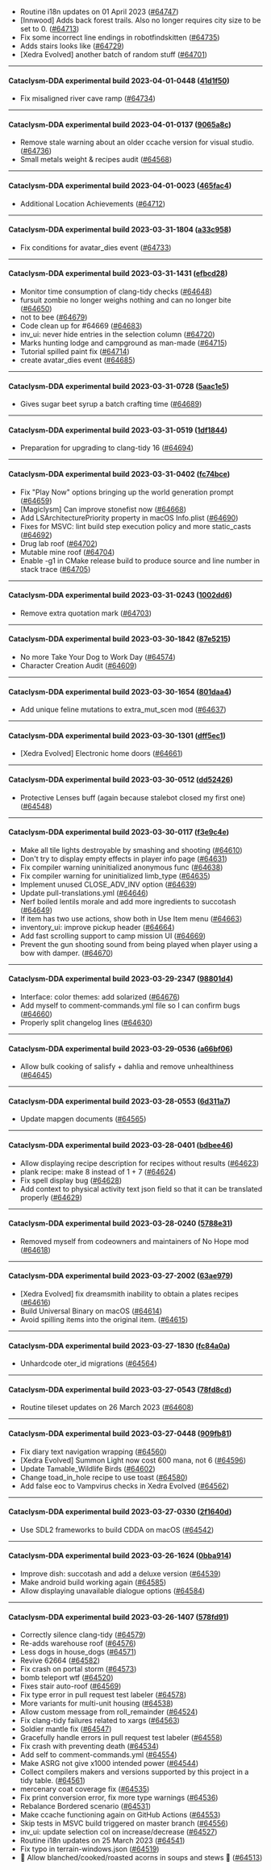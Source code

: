 * Routine i18n updates on 01 April 2023 ([#64747](https://github.com/CleverRaven/Cataclysm-DDA/pull/64747))
* [Innwood] Adds back forest trails. Also no longer requires city size to be set to 0. ([#64713](https://github.com/CleverRaven/Cataclysm-DDA/pull/64713))
* Fix some incorrect line endings in robotfindskitten ([#64735](https://github.com/CleverRaven/Cataclysm-DDA/pull/64735))
* Adds stairs looks like ([#64729](https://github.com/CleverRaven/Cataclysm-DDA/pull/64729))
* [Xedra Evolved] another batch of random stuff ([#64701](https://github.com/CleverRaven/Cataclysm-DDA/pull/64701))

---

#### Cataclysm-DDA experimental build 2023-04-01-0448 ([41d1f50](https://github.com/CleverRaven/Cataclysm-DDA/releases/tag/cdda-experimental-2023-04-01-0448))

* Fix misaligned river cave ramp ([#64734](https://github.com/CleverRaven/Cataclysm-DDA/pull/64734))

---

#### Cataclysm-DDA experimental build 2023-04-01-0137 ([9065a8c](https://github.com/CleverRaven/Cataclysm-DDA/releases/tag/cdda-experimental-2023-04-01-0137))

* Remove stale warning about an older ccache version for visual studio. ([#64736](https://github.com/CleverRaven/Cataclysm-DDA/pull/64736))
* Small metals weight & recipes audit ([#64568](https://github.com/CleverRaven/Cataclysm-DDA/pull/64568))

---

#### Cataclysm-DDA experimental build 2023-04-01-0023 ([465fac4](https://github.com/CleverRaven/Cataclysm-DDA/releases/tag/cdda-experimental-2023-04-01-0023))

* Additional Location Achievements ([#64712](https://github.com/CleverRaven/Cataclysm-DDA/pull/64712))

---

#### Cataclysm-DDA experimental build 2023-03-31-1804 ([a33c958](https://github.com/CleverRaven/Cataclysm-DDA/releases/tag/cdda-experimental-2023-03-31-1804))

* Fix conditions for avatar_dies event ([#64733](https://github.com/CleverRaven/Cataclysm-DDA/pull/64733))

---

#### Cataclysm-DDA experimental build 2023-03-31-1431 ([efbcd28](https://github.com/CleverRaven/Cataclysm-DDA/releases/tag/cdda-experimental-2023-03-31-1431))

* Monitor time consumption of clang-tidy checks ([#64648](https://github.com/CleverRaven/Cataclysm-DDA/pull/64648))
* fursuit zombie no longer weighs nothing and can no longer bite ([#64650](https://github.com/CleverRaven/Cataclysm-DDA/pull/64650))
* not to bee ([#64679](https://github.com/CleverRaven/Cataclysm-DDA/pull/64679))
* Code clean up for #64669 ([#64683](https://github.com/CleverRaven/Cataclysm-DDA/pull/64683))
* inv_ui: never hide entries in the selection column ([#64720](https://github.com/CleverRaven/Cataclysm-DDA/pull/64720))
* Marks hunting lodge and campground as man-made ([#64715](https://github.com/CleverRaven/Cataclysm-DDA/pull/64715))
* Tutorial spilled paint fix ([#64714](https://github.com/CleverRaven/Cataclysm-DDA/pull/64714))
* create avatar_dies event ([#64685](https://github.com/CleverRaven/Cataclysm-DDA/pull/64685))

---

#### Cataclysm-DDA experimental build 2023-03-31-0728 ([5aac1e5](https://github.com/CleverRaven/Cataclysm-DDA/releases/tag/cdda-experimental-2023-03-31-0728))

* Gives sugar beet syrup a batch crafting time ([#64689](https://github.com/CleverRaven/Cataclysm-DDA/pull/64689))

---

#### Cataclysm-DDA experimental build 2023-03-31-0519 ([1df1844](https://github.com/CleverRaven/Cataclysm-DDA/releases/tag/cdda-experimental-2023-03-31-0519))

* Preparation for upgrading to clang-tidy 16 ([#64694](https://github.com/CleverRaven/Cataclysm-DDA/pull/64694))

---

#### Cataclysm-DDA experimental build 2023-03-31-0402 ([fc74bce](https://github.com/CleverRaven/Cataclysm-DDA/releases/tag/cdda-experimental-2023-03-31-0402))

* Fix "Play Now" options bringing up the world generation prompt ([#64659](https://github.com/CleverRaven/Cataclysm-DDA/pull/64659))
* [Magiclysm] Can improve stonefist now ([#64668](https://github.com/CleverRaven/Cataclysm-DDA/pull/64668))
* Add LSArchitecturePriority property in macOS Info.plist ([#64690](https://github.com/CleverRaven/Cataclysm-DDA/pull/64690))
* Fixes for MSVC:  lint build step execution policy and more static_casts ([#64692](https://github.com/CleverRaven/Cataclysm-DDA/pull/64692))
* Drug lab roof ([#64702](https://github.com/CleverRaven/Cataclysm-DDA/pull/64702))
* Mutable mine roof ([#64704](https://github.com/CleverRaven/Cataclysm-DDA/pull/64704))
* Enable -g1 in CMake release build to produce source and line number in stack trace ([#64705](https://github.com/CleverRaven/Cataclysm-DDA/pull/64705))

---

#### Cataclysm-DDA experimental build 2023-03-31-0243 ([1002dd6](https://github.com/CleverRaven/Cataclysm-DDA/releases/tag/cdda-experimental-2023-03-31-0243))

* Remove extra quotation mark ([#64703](https://github.com/CleverRaven/Cataclysm-DDA/pull/64703))

---

#### Cataclysm-DDA experimental build 2023-03-30-1842 ([87e5215](https://github.com/CleverRaven/Cataclysm-DDA/releases/tag/cdda-experimental-2023-03-30-1842))

* No more Take Your Dog to Work Day ([#64574](https://github.com/CleverRaven/Cataclysm-DDA/pull/64574))
* Character Creation Audit ([#64609](https://github.com/CleverRaven/Cataclysm-DDA/pull/64609))

---

#### Cataclysm-DDA experimental build 2023-03-30-1654 ([801daa4](https://github.com/CleverRaven/Cataclysm-DDA/releases/tag/cdda-experimental-2023-03-30-1654))

* Add unique feline mutations to extra_mut_scen mod ([#64637](https://github.com/CleverRaven/Cataclysm-DDA/pull/64637))

---

#### Cataclysm-DDA experimental build 2023-03-30-1301 ([dff5ec1](https://github.com/CleverRaven/Cataclysm-DDA/releases/tag/cdda-experimental-2023-03-30-1301))

* [Xedra Evolved] Electronic home doors ([#64661](https://github.com/CleverRaven/Cataclysm-DDA/pull/64661))

---

#### Cataclysm-DDA experimental build 2023-03-30-0512 ([dd52426](https://github.com/CleverRaven/Cataclysm-DDA/releases/tag/cdda-experimental-2023-03-30-0512))

* Protective Lenses buff (again because stalebot closed my first one) ([#64548](https://github.com/CleverRaven/Cataclysm-DDA/pull/64548))

---

#### Cataclysm-DDA experimental build 2023-03-30-0117 ([f3e9c4e](https://github.com/CleverRaven/Cataclysm-DDA/releases/tag/cdda-experimental-2023-03-30-0117))

* Make all tile lights destroyable by smashing and shooting ([#64610](https://github.com/CleverRaven/Cataclysm-DDA/pull/64610))
* Don't try to display empty effects in player info page ([#64631](https://github.com/CleverRaven/Cataclysm-DDA/pull/64631))
* Fix compiler warning uninitialized anonymous func ([#64638](https://github.com/CleverRaven/Cataclysm-DDA/pull/64638))
* Fix compiler warning for uninitialized limb_type ([#64635](https://github.com/CleverRaven/Cataclysm-DDA/pull/64635))
* Implement unused CLOSE_ADV_INV option ([#64639](https://github.com/CleverRaven/Cataclysm-DDA/pull/64639))
* Update pull-translations.yml ([#64646](https://github.com/CleverRaven/Cataclysm-DDA/pull/64646))
* Nerf boiled lentils morale and add more ingredients to succotash ([#64649](https://github.com/CleverRaven/Cataclysm-DDA/pull/64649))
* If item has two use actions, show both in Use Item menu ([#64663](https://github.com/CleverRaven/Cataclysm-DDA/pull/64663))
* inventory_ui: improve pickup header ([#64664](https://github.com/CleverRaven/Cataclysm-DDA/pull/64664))
* Add fast scrolling support to camp mission UI ([#64669](https://github.com/CleverRaven/Cataclysm-DDA/pull/64669))
* Prevent the gun shooting sound from being played when player using a bow with damper. ([#64670](https://github.com/CleverRaven/Cataclysm-DDA/pull/64670))

---

#### Cataclysm-DDA experimental build 2023-03-29-2347 ([98801d4](https://github.com/CleverRaven/Cataclysm-DDA/releases/tag/cdda-experimental-2023-03-29-2347))

* Interface: color themes: add solarized ([#64676](https://github.com/CleverRaven/Cataclysm-DDA/pull/64676))
* Add myself to comment-commands.yml file so I can confirm bugs ([#64660](https://github.com/CleverRaven/Cataclysm-DDA/pull/64660))
* Properly split changelog lines ([#64630](https://github.com/CleverRaven/Cataclysm-DDA/pull/64630))

---

#### Cataclysm-DDA experimental build 2023-03-29-0536 ([a66bf06](https://github.com/CleverRaven/Cataclysm-DDA/releases/tag/cdda-experimental-2023-03-29-0536))

* Allow bulk cooking of salisfy + dahlia and remove unhealthiness ([#64645](https://github.com/CleverRaven/Cataclysm-DDA/pull/64645))

---

#### Cataclysm-DDA experimental build 2023-03-28-0553 ([6d311a7](https://github.com/CleverRaven/Cataclysm-DDA/releases/tag/cdda-experimental-2023-03-28-0553))

* Update mapgen documents ([#64565](https://github.com/CleverRaven/Cataclysm-DDA/pull/64565))

---

#### Cataclysm-DDA experimental build 2023-03-28-0401 ([bdbee46](https://github.com/CleverRaven/Cataclysm-DDA/releases/tag/cdda-experimental-2023-03-28-0401))

* Allow displaying recipe description for recipes without results ([#64623](https://github.com/CleverRaven/Cataclysm-DDA/pull/64623))
* plank recipe: make 8 instead of 1 + 7 ([#64624](https://github.com/CleverRaven/Cataclysm-DDA/pull/64624))
* Fix spell display bug ([#64628](https://github.com/CleverRaven/Cataclysm-DDA/pull/64628))
* Add context to physical activity text json field so that it can be translated properly ([#64629](https://github.com/CleverRaven/Cataclysm-DDA/pull/64629))

---

#### Cataclysm-DDA experimental build 2023-03-28-0240 ([5788e31](https://github.com/CleverRaven/Cataclysm-DDA/releases/tag/cdda-experimental-2023-03-28-0240))

* Removed myself from codeowners and maintainers of No Hope mod ([#64618](https://github.com/CleverRaven/Cataclysm-DDA/pull/64618))

---

#### Cataclysm-DDA experimental build 2023-03-27-2002 ([63ae979](https://github.com/CleverRaven/Cataclysm-DDA/releases/tag/cdda-experimental-2023-03-27-2002))

* [Xedra Evolved] fix dreamsmith inability to obtain a plates recipes ([#64616](https://github.com/CleverRaven/Cataclysm-DDA/pull/64616))
* Build Universal Binary on macOS ([#64614](https://github.com/CleverRaven/Cataclysm-DDA/pull/64614))
* Avoid spilling items into the original item. ([#64615](https://github.com/CleverRaven/Cataclysm-DDA/pull/64615))

---

#### Cataclysm-DDA experimental build 2023-03-27-1830 ([fc84a0a](https://github.com/CleverRaven/Cataclysm-DDA/releases/tag/cdda-experimental-2023-03-27-1830))

* Unhardcode oter_id migrations ([#64564](https://github.com/CleverRaven/Cataclysm-DDA/pull/64564))

---

#### Cataclysm-DDA experimental build 2023-03-27-0543 ([78fd8cd](https://github.com/CleverRaven/Cataclysm-DDA/releases/tag/cdda-experimental-2023-03-27-0543))

* Routine tileset updates on 26 March 2023 ([#64608](https://github.com/CleverRaven/Cataclysm-DDA/pull/64608))

---

#### Cataclysm-DDA experimental build 2023-03-27-0448 ([909fb81](https://github.com/CleverRaven/Cataclysm-DDA/releases/tag/cdda-experimental-2023-03-27-0448))

* Fix diary text navigation wrapping ([#64560](https://github.com/CleverRaven/Cataclysm-DDA/pull/64560))
* [Xedra Evolved] Summon Light now cost 600 mana, not 6 ([#64596](https://github.com/CleverRaven/Cataclysm-DDA/pull/64596))
* Update Tamable_Wildlife Birds ([#64602](https://github.com/CleverRaven/Cataclysm-DDA/pull/64602))
* Change toad_in_hole recipe to use toast ([#64580](https://github.com/CleverRaven/Cataclysm-DDA/pull/64580))
* Add false eoc to Vampvirus checks in Xedra Evolved ([#64562](https://github.com/CleverRaven/Cataclysm-DDA/pull/64562))

---

#### Cataclysm-DDA experimental build 2023-03-27-0330 ([2f1640d](https://github.com/CleverRaven/Cataclysm-DDA/releases/tag/cdda-experimental-2023-03-27-0330))

* Use SDL2 frameworks to build CDDA on macOS ([#64542](https://github.com/CleverRaven/Cataclysm-DDA/pull/64542))

---

#### Cataclysm-DDA experimental build 2023-03-26-1624 ([0bba914](https://github.com/CleverRaven/Cataclysm-DDA/releases/tag/cdda-experimental-2023-03-26-1624))

* Improve dish: succotash and add a deluxe version ([#64539](https://github.com/CleverRaven/Cataclysm-DDA/pull/64539))
* Make android build working again ([#64585](https://github.com/CleverRaven/Cataclysm-DDA/pull/64585))
* Allow displaying unavailable dialogue options ([#64584](https://github.com/CleverRaven/Cataclysm-DDA/pull/64584))

---

#### Cataclysm-DDA experimental build 2023-03-26-1407 ([578fd91](https://github.com/CleverRaven/Cataclysm-DDA/releases/tag/cdda-experimental-2023-03-26-1407))

* Correctly silence clang-tidy ([#64579](https://github.com/CleverRaven/Cataclysm-DDA/pull/64579))
* Re-adds warehouse roof ([#64576](https://github.com/CleverRaven/Cataclysm-DDA/pull/64576))
* Less dogs in house_dogs ([#64571](https://github.com/CleverRaven/Cataclysm-DDA/pull/64571))
* Revive 62664 ([#64582](https://github.com/CleverRaven/Cataclysm-DDA/pull/64582))
* Fix crash on portal storm ([#64573](https://github.com/CleverRaven/Cataclysm-DDA/pull/64573))
* bomb teleport wtf ([#64520](https://github.com/CleverRaven/Cataclysm-DDA/pull/64520))
* Fixes stair auto-roof ([#64569](https://github.com/CleverRaven/Cataclysm-DDA/pull/64569))
* Fix type error in pull request test labeler ([#64578](https://github.com/CleverRaven/Cataclysm-DDA/pull/64578))
* More variants for multi-unit housing ([#64538](https://github.com/CleverRaven/Cataclysm-DDA/pull/64538))
* Allow custom message from roll_remainder ([#64524](https://github.com/CleverRaven/Cataclysm-DDA/pull/64524))
* Fix clang-tidy failures related to xargs ([#64563](https://github.com/CleverRaven/Cataclysm-DDA/pull/64563))
* Soldier mantle fix ([#64547](https://github.com/CleverRaven/Cataclysm-DDA/pull/64547))
* Gracefully handle errors in pull request test labeler ([#64558](https://github.com/CleverRaven/Cataclysm-DDA/pull/64558))
* Fix crash with preventing death ([#64534](https://github.com/CleverRaven/Cataclysm-DDA/pull/64534))
* Add self to comment-commands.yml ([#64554](https://github.com/CleverRaven/Cataclysm-DDA/pull/64554))
* Make ASRG not give x1000 intended power ([#64544](https://github.com/CleverRaven/Cataclysm-DDA/pull/64544))
* Collect compilers makers and versions supported by this project in a tidy table. ([#64561](https://github.com/CleverRaven/Cataclysm-DDA/pull/64561))
* mercenary coat coverage fix ([#64535](https://github.com/CleverRaven/Cataclysm-DDA/pull/64535))
* Fix print conversion error, fix more type warnings ([#64536](https://github.com/CleverRaven/Cataclysm-DDA/pull/64536))
* Rebalance Bordered scenario ([#64531](https://github.com/CleverRaven/Cataclysm-DDA/pull/64531))
* Make ccache functioning again on GitHub Actions ([#64553](https://github.com/CleverRaven/Cataclysm-DDA/pull/64553))
* Skip tests in MSVC build triggered on master branch ([#64556](https://github.com/CleverRaven/Cataclysm-DDA/pull/64556))
* inv_ui: update selection col on increase/decrease ([#64527](https://github.com/CleverRaven/Cataclysm-DDA/pull/64527))
* Routine i18n updates on 25 March 2023 ([#64541](https://github.com/CleverRaven/Cataclysm-DDA/pull/64541))
* Fix typo in terrain-windows.json ([#64519](https://github.com/CleverRaven/Cataclysm-DDA/pull/64519))
* 🌰 Allow blanched/cooked/roasted acorns in soups and stews 🍲 ([#64513](https://github.com/CleverRaven/Cataclysm-DDA/pull/64513))
